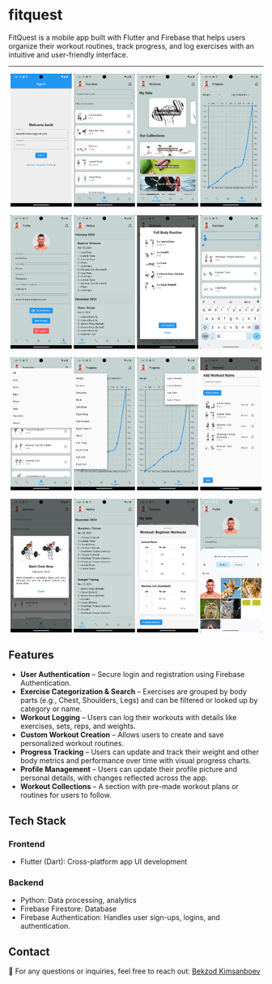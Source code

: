 # fitquest

FitQuest is a mobile app built with Flutter and Firebase that helps users organize their workout routines, track progress, and log exercises with an intuitive and user-friendly interface.

---

<p align="center">
  <img src="assets/Screenshots/Screenshot_1740900248.png" alt="Sign up/Log in Screen" width="24%">
  <img src="assets/Screenshots/Screenshot_1740900477.png" alt="Home Screen" width="24%">
  <img src="assets/Screenshots/Screenshot_1740900466.png" alt="Workout Screen" width="24%">
  <img src="assets/Screenshots/Screenshot_1740900552.png" alt="Progress Screen" width="24%">
</p>

<p align="center">
  <img src="assets/Screenshots/Screenshot_1740900563.png" alt="Profile" width="24%">
  <img src="assets/Screenshots/Screenshot_1740900454.png" alt="History" width="24%">
  <img src="assets/Screenshots/Screenshot_1740900662.png" alt="Custom Workout" width="24%">
  <img src="assets/Screenshots/Screenshot_1740900517.png" alt="Exercise Filter" width="24%">
</p>

<p align="center">
  <img src="assets/Screenshots/Screenshot_1740900486.png" alt="Profile" width="24%">
  <img src="assets/Screenshots/Screenshot_1740900568.png" alt="History" width="24%">
  <img src="assets/Screenshots/Screenshot_1740900572.png" alt="Custom Workout" width="24%">
  <img src="assets/Screenshots/Screenshot_1740900643.png" alt="Exercise Filter" width="24%">
</p>

<p align="center">
  <img src="assets/Screenshots/Screenshot_1740958285.png" alt="Exercise Details" width="24%">
  <img src="assets/Screenshots/Screenshot_1740958326.png" alt="History" width="24%">
  <img src="assets/Screenshots/Screenshot_1740958369.png" alt="Workout Completion" width="24%">
  <img src="assets/Screenshots/Screenshot_1740901357.png" alt="Change Profile Photo" width="24%">
</p>

## Features
- **User Authentication** – Secure login and registration using Firebase Authentication.
- **Exercise Categorization & Search** – Exercises are grouped by body parts (e.g., Chest, Shoulders, Legs) and can be filtered or looked up by category or name.  
- **Workout Logging** – Users can log their workouts with details like exercises, sets, reps, and weights.  
- **Custom Workout Creation** – Allows users to create and save personalized workout routines.  
- **Progress Tracking** – Users can update and track their weight and other body metrics and performance over time with visual progress charts.  
- **Profile Management** – Users can update their profile picture and personal details, with changes reflected across the app.  
- **Workout Collections** – A section with pre-made workout plans or routines for users to follow.  

## Tech Stack
### Frontend
- Flutter (Dart): Cross-platform app UI development

### Backend
- Python: Data processing, analytics
- Firebase Firestore: Database
- Firebase Authentication: Handles user sign-ups, logins, and authentication.

## Contact
📧 For any questions or inquiries, feel free to reach out: [Bekzod Kimsanboev](mailto:bekzodkimsanboev@gmail.com)



